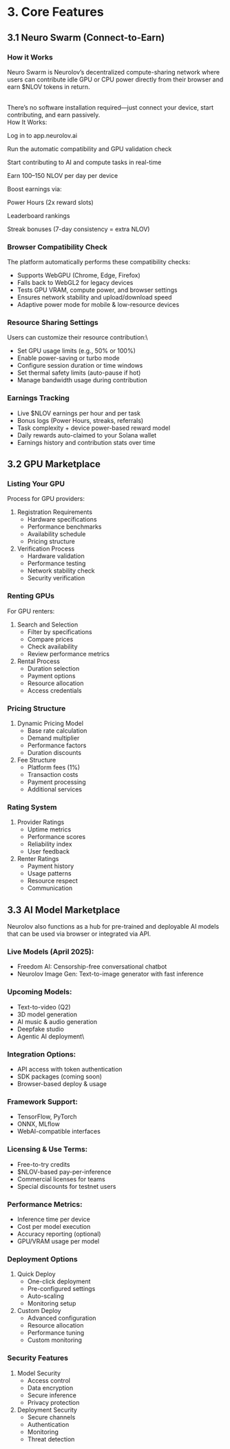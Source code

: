 # 3. Core Features

## 3.1 Neuro Swarm (Connect-to-Earn)&#x20;

### How it Works

Neuro Swarm is Neurolov’s decentralized compute-sharing network where users can contribute idle GPU or CPU power directly from their browser and earn $NLOV tokens in return.

\
There’s no software installation required—just connect your device, start contributing, and earn passively.\
How It Works:

Log in to app.neurolov.ai

Run the automatic compatibility and GPU validation check

Start contributing to AI and compute tasks in real-time

Earn 100–150 NLOV per day per device

Boost earnings via:

Power Hours (2x reward slots)

Leaderboard rankings

Streak bonuses (7-day consistency = extra NLOV)

### Browser Compatibility Check

The platform automatically performs these compatibility checks:

* Supports WebGPU (Chrome, Edge, Firefox)
* Falls back to WebGL2 for legacy devices
* Tests GPU VRAM, compute power, and browser settings
* Ensures network stability and upload/download speed
* Adaptive power mode for mobile & low-resource devices

### Resource Sharing Settings

Users can customize their resource contribution:\


* Set GPU usage limits (e.g., 50% or 100%)
* Enable power-saving or turbo mode
* Configure session duration or time windows
* Set thermal safety limits (auto-pause if hot)
* Manage bandwidth usage during contribution

### Earnings Tracking

* Live $NLOV earnings per hour and per task
* Bonus logs (Power Hours, streaks, referrals)
* Task complexity + device power-based reward model
* Daily rewards auto-claimed to your Solana wallet
* Earnings history and contribution stats over time

## 3.2 GPU Marketplace

### Listing Your GPU

Process for GPU providers:

1. Registration Requirements
   * Hardware specifications
   * Performance benchmarks
   * Availability schedule
   * Pricing structure
2. Verification Process
   * Hardware validation
   * Performance testing
   * Network stability check
   * Security verification

### Renting GPUs

For GPU renters:

1. Search and Selection
   * Filter by specifications
   * Compare prices
   * Check availability
   * Review performance metrics
2. Rental Process
   * Duration selection
   * Payment options
   * Resource allocation
   * Access credentials

### Pricing Structure

1. Dynamic Pricing Model
   * Base rate calculation
   * Demand multiplier
   * Performance factors
   * Duration discounts
2. Fee Structure
   * Platform fees (1%)
   * Transaction costs
   * Payment processing
   * Additional services

### Rating System

1. Provider Ratings
   * Uptime metrics
   * Performance scores
   * Reliability index
   * User feedback
2. Renter Ratings
   * Payment history
   * Usage patterns
   * Resource respect
   * Communication

## 3.3 AI Model Marketplace

Neurolov also functions as a hub for pre-trained and deployable AI models that can be used via browser or integrated via API.

### Live Models (April 2025):

* Freedom AI: Censorship-free conversational chatbot
* Neurolov Image Gen: Text-to-image generator with fast inference

### Upcoming Models:

* Text-to-video (Q2)
* 3D model generation
* AI music & audio generation
* Deepfake studio
* Agentic AI deployment\


### Integration Options:

* API access with token authentication
* SDK packages (coming soon)
* Browser-based deploy & usage

### Framework Support:

* TensorFlow, PyTorch
* ONNX, MLflow
* WebAI-compatible interfaces

### Licensing & Use Terms:

* Free-to-try credits
* $NLOV-based pay-per-inference
* Commercial licenses for teams
* Special discounts for testnet users

### Performance Metrics:

* Inference time per device
* Cost per model execution
* Accuracy reporting (optional)
* GPU/VRAM usage per model

### Deployment Options

1. Quick Deploy
   * One-click deployment
   * Pre-configured settings
   * Auto-scaling
   * Monitoring setup
2. Custom Deploy
   * Advanced configuration
   * Resource allocation
   * Performance tuning
   * Custom monitoring

### Security Features

1. Model Security
   * Access control
   * Data encryption
   * Secure inference
   * Privacy protection
2. Deployment Security
   * Secure channels
   * Authentication
   * Monitoring
   * Threat detection
